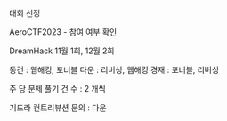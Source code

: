 대회 선정

AeroCTF2023 - 참여 여부 확인

DreamHack 11월 1회, 12월 2회

동건 : 웹해킹, 포너블
다운 : 리버싱, 웹해킹
경재 : 포너블, 리버싱

주 당 문제 풀기 건 수 : 2 개씩

기드라 컨트리뷰션 문의 : 다운
